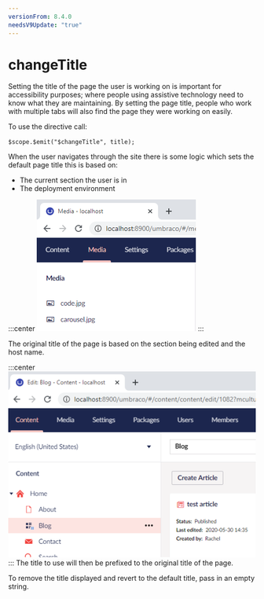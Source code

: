 ```yaml
---
versionFrom: 8.4.0
needsV9Update: "true"
---
```



# changeTitle

Setting the title of the page the user is working on is important for accessibility purposes; where people using assistive technology need to know what they are maintaining. 
By setting the page title, people who work with multiple tabs will also find the page they were working on easily.

To use the directive call:

```
$scope.$emit("$changeTitle", title);
```

When the user navigates through the site there is some logic which sets the default page title this is based on:
* The current section the user is in
* The deployment environment 

:::center
![Example of the default title](images/defaultview.png)
:::


The original title of the page is based on the section being edited and the host name.

:::center
![Example of the page title showing edit blo](images/editblog.png)
:::
The title to use will then be prefixed to the original title of the page.

To remove the title displayed and revert to the default title, pass in an empty string.
